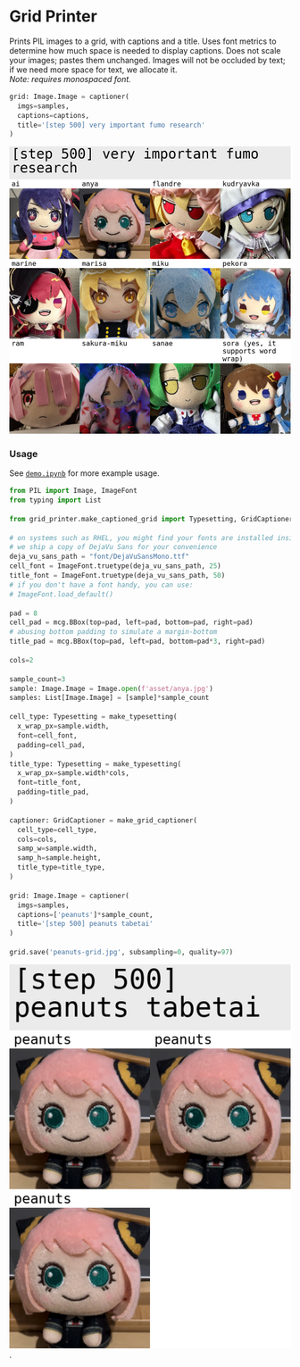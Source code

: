 # Grid Printer

Prints PIL images to a grid, with captions and a title. Uses font metrics to determine how much space is needed to display captions. Does not scale your images; pastes them unchanged. Images will not be occluded by text; if we need more space for text, we allocate it.  
_Note: requires monospaced font._

```python
grid: Image.Image = captioner(
  imgs=samples,
  captions=captions,
  title='[step 500] very important fumo research'
)
```

![An example grid generated by this library](asset/example-grid.jpg)

### Usage

See [`demo.ipynb`](demo.ipynb) for more example usage.

```python
from PIL import Image, ImageFont
from typing import List

from grid_printer.make_captioned_grid import Typesetting, GridCaptioner, make_typesetting, make_grid_captioner

# on systems such as RHEL, you might find your fonts are installed inside /usr/share/fonts
# we ship a copy of DejaVu Sans for your convenience
deja_vu_sans_path = "font/DejaVuSansMono.ttf"
cell_font = ImageFont.truetype(deja_vu_sans_path, 25)
title_font = ImageFont.truetype(deja_vu_sans_path, 50)
# if you don't have a font handy, you can use:
# ImageFont.load_default()

pad = 8
cell_pad = mcg.BBox(top=pad, left=pad, bottom=pad, right=pad)
# abusing bottom padding to simulate a margin-bottom
title_pad = mcg.BBox(top=pad, left=pad, bottom=pad*3, right=pad)

cols=2

sample_count=3
sample: Image.Image = Image.open(f'asset/anya.jpg')
samples: List[Image.Image] = [sample]*sample_count

cell_type: Typesetting = make_typesetting(
  x_wrap_px=sample.width,
  font=cell_font,
  padding=cell_pad,
)
title_type: Typesetting = make_typesetting(
  x_wrap_px=sample.width*cols,
  font=title_font,
  padding=title_pad,
)

captioner: GridCaptioner = make_grid_captioner(
  cell_type=cell_type,
  cols=cols,
  samp_w=sample.width,
  samp_h=sample.height,
  title_type=title_type,
)

grid: Image.Image = captioner(
  imgs=samples,
  captions=['peanuts']*sample_count,
  title='[step 500] peanuts tabetai'
)

grid.save('peanuts-grid.jpg', subsampling=0, quality=97)
```

![A (simpler) example grid generated by this library](asset/peanuts-grid.jpg).